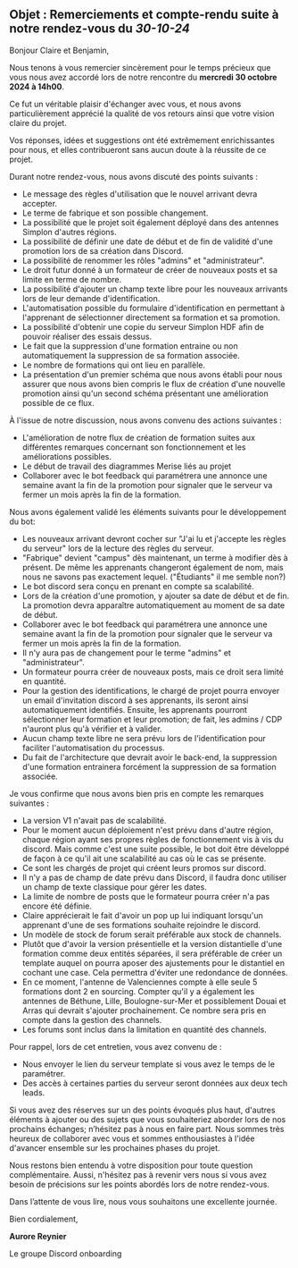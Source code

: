 ## Objet : Remerciements et compte-rendu suite à notre rendez-vous du _30-10-24_

Bonjour Claire et Benjamin,

Nous tenons à vous remercier sincèrement pour le temps précieux que vous nous avez accordé lors de notre rencontre du **mercredi 30 octobre 2024 à 14h00**.

Ce fut un véritable plaisir d'échanger avec vous, et nous avons particulièrement apprécié la qualité de vos retours ainsi que votre vision claire du projet.

Vos réponses, idées et suggestions ont été extrêmement enrichissantes pour nous, et elles contribueront sans aucun doute à la réussite de ce projet.

Durant notre rendez-vous, nous avons discuté des points suivants :
- Le message des règles d'utilisation que le nouvel arrivant devra accepter.
- Le terme de fabrique et son possible changement.
- La possibilité que le projet soit également déployé dans des antennes Simplon d'autres régions.
- La possibilité de définir une date de début et de fin de validité d'une promotion lors de sa création dans Discord.
- La possibilité de renommer les rôles "admins" et "administrateur".
- Le droit futur donné à un formateur de créer de nouveaux posts et sa limite en terme de nombre.
- La possibilité d'ajouter un champ texte libre pour les nouveaux arrivants lors de leur demande d'identification.
- L'automatisation possible du formulaire d'identification en permettant à l'apprenant de sélectionner directement sa formation et sa promotion.
- La possibilité d'obtenir une copie du serveur Simplon HDF afin de pouvoir réaliser des essais dessus.
- Le fait que la suppression d'une formation entraine ou non automatiquement la suppression de sa formation associée.
- Le nombre de formations qui ont lieu en parallèle.
- La présentation d'un premier schéma que nous avons établi pour nous assurer que nous avons bien compris le flux de création d'une nouvelle promotion ainsi qu'un second schéma présentant une amélioration possible de ce flux. 

À l'issue de notre discussion, nous avons convenu des actions suivantes :
- L'amélioration de notre flux de création de formation suites aux différentes remarques concernant son fonctionnement et les améliorations possibles.
- Le début de travail des diagrammes Merise liés au projet
- Collaborer avec le bot feedback qui paramétrera une annonce une semaine avant la fin de la promotion pour signaler que le serveur va fermer un mois après la fin de la formation.


Nous avons également validé les éléments suivants pour le développement du bot:
- Les nouveaux arrivant devront cocher sur "J'ai lu et j'accepte les règles du serveur" lors de la lecture des règles du serveur.
- "Fabrique" devient "campus" dès maintenant, un terme à modifier dès à présent. De même les apprenants changeront également de nom, mais nous ne savons pas exactement lequel. ("Étudiants" il me semble non?)
- Le bot discord sera conçu en prenant en compte sa scalabilité.
- Lors de la création d'une promotion, y ajouter sa date de début et de fin. La promotion devra apparaître automatiquement au moment de sa date de début.
- Collaborer avec le bot feedback qui paramétrera une annonce une semaine avant la fin de la promotion pour signaler que le serveur va fermer un mois après la fin de la formation.
- Il n'y aura pas de changement pour le terme "admins" et "administrateur".
- Un formateur pourra créer de nouveaux posts, mais ce droit sera limité en quantité.
- Pour la gestion des identifications, le chargé de projet pourra envoyer un email d'invitation discord à ses apprenants, ils seront ainsi automatiquement identifiés. Ensuite, les apprenants pourront sélectionner leur formation et leur promotion; de fait, les admins / CDP n'auront plus qu'à vérifier et à valider.
- Aucun champ texte libre ne sera prévu lors de l'identification pour faciliter l'automatisation du processus.
- Du fait de l'architecture que devrait avoir le back-end, la suppression d'une formation entrainera forcément la suppression de sa formation associée.


Je vous confirme que nous avons bien pris en compte les remarques suivantes :
- La version V1 n'avait pas de scalabilité.
- Pour le moment aucun déploiement n'est prévu dans d'autre région, chaque région ayant ses propres règles de fonctionnement vis à vis du discord. Mais comme c'est une suite possible, le bot doit être développé de façon à ce qu'il ait une scalabilité au cas où le cas se présente.
- Ce sont les chargés de projet qui créent leurs promos sur discord.
- Il n'y a pas de champ de date prévu dans Discord, il faudra donc utiliser un champ de texte classique pour gérer les dates.
- La limite de nombre de posts que le formateur pourra créer n'a pas encore été définie.
- Claire apprécierait le fait d'avoir un pop up lui indiquant lorsqu'un apprenant d'une de ses formations souhaite rejoindre le discord.
- Un modèle de stock de forum serait préférable aux stock de channels.
- Plutôt que d'avoir la version présentielle et la version distantielle d'une formation comme deux entités séparées, il sera préférable de créer un template auquel on pourra aposer des ajustements pour le distantiel en cochant une case. Cela permettra d'éviter une redondance de données.
- En ce moment, l'antenne de Valenciennes compte à elle seule 5 formations dont 2 en sourcing. Compter qu'il y a également les antennes de Béthune, Lille, Boulogne-sur-Mer et possiblement Douai et Arras qui devrait s'ajouter prochainement. Ce nombre sera pris en compte dans la gestion des channels.
- Les forums sont inclus dans la limitation en quantité des channels.

Pour rappel, lors de cet entretien, vous avez convenu de :
- Nous envoyer le lien du serveur template si vous avez le temps de le paramétrer.
- Des accès à certaines parties du serveur seront données aux deux tech leads.

Si vous avez des réserves sur un des points évoqués plus haut, d'autres éléments à ajouter ou des sujets que vous souhaiteriez aborder lors de nos prochains échanges; n’hésitez pas à nous en faire part. Nous sommes très heureux de collaborer avec vous et sommes enthousiastes à l'idée d'avancer ensemble sur les prochaines phases du projet.

Nous restons bien entendu à votre disposition pour toute question complémentaire. Aussi, n'hésitez pas à revenir vers nous si vous avez besoin de précisions sur les points abordés lors de notre rendez-vous.

Dans l’attente de vous lire, nous vous souhaitons une excellente journée.

Bien cordialement,

**Aurore Reynier**

Le groupe Discord onboarding
